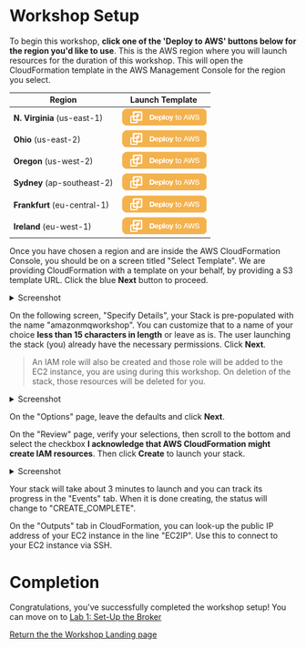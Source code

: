 # Workshop Setup

To begin this workshop, **click one of the 'Deploy to AWS' buttons below for the region you'd like to use**. This is the AWS region where you will launch resources for the duration of this workshop. This will open the CloudFormation template in the AWS Management Console for the region you select.

Region | Launch Template
------------ | -------------
**N. Virginia** (us-east-1) | [![Launch Amazon MQ Workshop Stack into N. Virginia with CloudFormation](/images/deploy-to-aws.png)](https://console.aws.amazon.com/cloudformation/home?region=us-east-1#/stacks/new?stackName=amazonmqworkshop&templateURL=https://s3-eu-central-1.amazonaws.com/cmr-amazon-mq-workshop/CreateAmazonMQWorkshop.json)
**Ohio** (us-east-2) | [![Launch Amazon MQ Workshop Stack into Ohio with CloudFormation](/images/deploy-to-aws.png)](https://console.aws.amazon.com/cloudformation/home?region=us-east-2#/stacks/new?stackName=amazonmqworkshop&templateURL=https://s3-eu-central-1.amazonaws.com/cmr-amazon-mq-workshop/CreateAmazonMQWorkshop.json)
**Oregon** (us-west-2) | [![Launch Amazon MQ Workshop Stack into Oregon with CloudFormation](/images/deploy-to-aws.png)](https://console.aws.amazon.com/cloudformation/home?region=us-west-2#/stacks/new?stackName=amazonmqworkshop&templateURL=https://s3-eu-central-1.amazonaws.com/cmr-amazon-mq-workshop/CreateAmazonMQWorkshop.json)
**Sydney** (ap-southeast-2) | [![Launch Amazon MQ Workshop Stack into Sydney with CloudFormation](/images/deploy-to-aws.png)](https://console.aws.amazon.com/cloudformation/home?region=ap-southeast-2#/stacks/new?stackName=amazonmqworkshop&templateURL=https://s3-eu-central-1.amazonaws.com/cmr-amazon-mq-workshop/CreateAmazonMQWorkshop.json)
**Frankfurt** (eu-central-1) | [![Launch Amazon MQ Workshop Stack into Frankfurt with CloudFormation](/images/deploy-to-aws.png)](https://console.aws.amazon.com/cloudformation/home?region=eu-central-1#/stacks/new?stackName=amazonmqworkshop&templateURL=https://s3-eu-central-1.amazonaws.com/cmr-amazon-mq-workshop/CreateAmazonMQWorkshop.json)
**Ireland** (eu-west-1) | [![Launch Amazon MQ Workshop Stack into Ireland with CloudFormation](/images/deploy-to-aws.png)](https://console.aws.amazon.com/cloudformation/home?region=eu-west-1#/stacks/new?stackName=amazonmqworkshop&templateURL=https://s3-eu-central-1.amazonaws.com/cmr-amazon-mq-workshop/CreateAmazonMQWorkshop.json)

Once you have chosen a region and are inside the AWS CloudFormation Console, you should be on a screen titled "Select Template". We are providing CloudFormation with a template on your behalf, by providing a S3 template URL. Click the blue **Next** button to proceed.

<details><summary>Screenshot</summary><p>

![Amazon MQ workshop setup step 2](/images/workshop-set-up-Step2.png)

</p></details><p/>

On the following screen, "Specify Details", your Stack is pre-populated with the name "amazonmqworkshop". You can customize that to a name of your choice **less than 15 characters in length** or leave as is. The user launching the stack (you) already have the necessary permissions. Click **Next**.

> An IAM role will also be created and those role will be added to the EC2 instance, you are using during this workshop. On deletion of the stack, those resources will be deleted for you.

<details><summary>Screenshot</summary><p>

![Amazon MQ workshop setup step 3](/images/workshop-set-up-Step3.png)

</p></details><p/>

On the "Options" page, leave the defaults and click **Next**.

On the "Review" page, verify your selections, then scroll to the bottom and select the checkbox **I acknowledge that AWS CloudFormation might create IAM resources**. Then click **Create** to launch your stack.

<details><summary>Screenshot</summary><p>

![Amazon MQ workshop setup step 5](/images/workshop-set-up-Step5.png)

</p></details><p/>

Your stack will take about 3 minutes to launch and you can track its progress in the "Events" tab. When it is done creating, the status will change to "CREATE_COMPLETE".

On the "Outputs" tab in CloudFormation, you can look-up the public IP address of your EC2 instance in the line "EC2IP". Use this to connect to your EC2 instance via SSH.

# Completion

Congratulations, you've successfully completed the workshop setup! You can move on to [Lab 1: Set-Up the Broker](/labs/lab-1.md)

[Return the the Workshop Landing page](/README.md)
